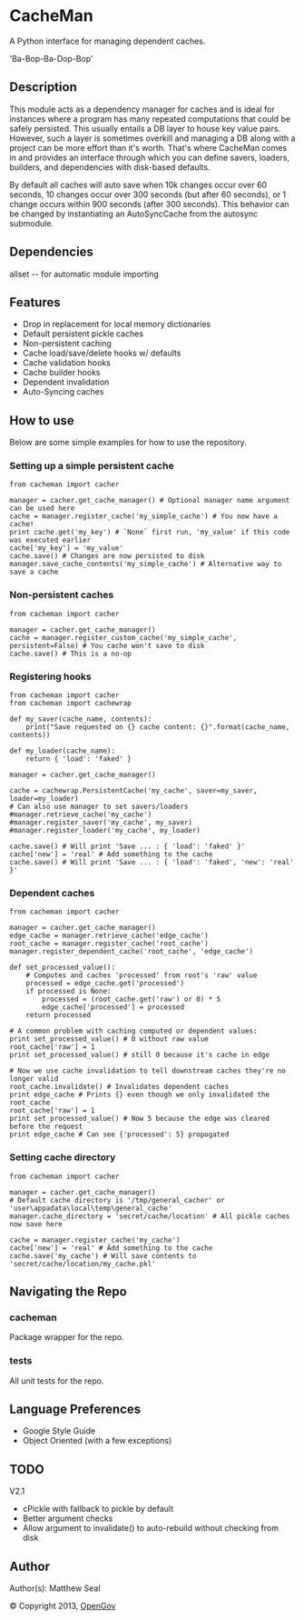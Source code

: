 # CacheMan
A Python interface for managing dependent caches.

'Ba-Bop-Ba-Dop-Bop'

## Description
This module acts as a dependency manager for caches and is ideal for instances
where a program has many repeated computations that could be safely persisted.
This usually entails a DB layer to house key value pairs. However, such a layer
is sometimes overkill and managing a DB along with a project can be more effort
than it's worth. That's where CacheMan comes in and provides an interface
through which you can define savers, loaders, builders, and dependencies with
disk-based defaults.

By default all caches will auto save when 10k changes occur over 60 seconds, 10
changes occur over 300 seconds (but after 60 seconds), or 1 change occurs within
900 seconds (after 300 seconds). This behavior can be changed by instantiating
an AutoSyncCache from the autosync submodule.

## Dependencies
allset -- for automatic module importing

## Features
* Drop in replacement for local memory dictionaries
* Default persistent pickle caches
* Non-persistent caching
* Cache load/save/delete hooks w/ defaults
* Cache validation hooks
* Cache builder hooks
* Dependent invalidation
* Auto-Syncing caches

## How to use
Below are some simple examples for how to use the repository.

### Setting up a simple persistent cache
    from cacheman import cacher

    manager = cacher.get_cache_manager() # Optional manager name argument can be used here
    cache = manager.register_cache('my_simple_cache') # You now have a cache!
    print cache.get('my_key') # `None` first run, 'my_value' if this code was executed earlier
    cache['my_key'] = 'my_value'
    cache.save() # Changes are now persisted to disk
    manager.save_cache_contents('my_simple_cache') # Alternative way to save a cache

### Non-persistent caches
    from cacheman import cacher

    manager = cacher.get_cache_manager()
    cache = manager.register_custom_cache('my_simple_cache', persistent=False) # You cache won't save to disk
    cache.save() # This is a no-op

### Registering hooks
    from cacheman import cacher
    from cacheman import cachewrap

    def my_saver(cache_name, contents):
        print("Save requested on {} cache content: {}".format(cache_name, contents))

    def my_loader(cache_name):
        return { 'load': 'faked' }

    manager = cacher.get_cache_manager()

    cache = cachewrap.PersistentCache('my_cache', saver=my_saver, loader=my_loader)
    # Can also use manager to set savers/loaders
    #manager.retrieve_cache('my_cache')
    #manager.register_saver('my_cache', my_saver)
    #manager.register_loader('my_cache', my_loader)

    cache.save() # Will print 'Save ... : { 'load': 'faked' }'
    cache['new'] = 'real' # Add something to the cache
    cache.save() # Will print 'Save ... : { 'load': 'faked', 'new': 'real' }'


### Dependent caches
    from cacheman import cacher

    manager = cacher.get_cache_manager()
    edge_cache = manager.retrieve_cache('edge_cache')
    root_cache = manager.register_cache('root_cache')
    manager.register_dependent_cache('root_cache', 'edge_cache')

    def set_processed_value():
        # Computes and caches 'processed' from root's 'raw' value
        processed = edge_cache.get('processed')
        if processed is None:
            processed = (root_cache.get('raw') or 0) * 5
            edge_cache['processed'] = processed
        return processed

    # A common problem with caching computed or dependent values:
    print set_processed_value() # 0 without raw value
    root_cache['raw'] = 1
    print set_processed_value() # still 0 because it's cache in edge

    # Now we use cache invalidation to tell downstream caches they're no longer valid
    root_cache.invalidate() # Invalidates dependent caches
    print edge_cache # Prints {} even though we only invalidated the root_cache
    root_cache['raw'] = 1
    print set_processed_value() # Now 5 because the edge was cleared before the request
    print edge_cache # Can see {'processed': 5} propogated

### Setting cache directory
    from cacheman import cacher

    manager = cacher.get_cache_manager()
    # Default cache directory is '/tmp/general_cacher' or 'user\appadata\local\temp\general_cache'
    manager.cache_directory = 'secret/cache/location' # All pickle caches now save here

    cache = manager.register_cache('my_cache')
    cache['new'] = 'real' # Add something to the cache
    cache.save('my_cache') # Will save contents to 'secret/cache/location/my_cache.pkl'

## Navigating the Repo
### cacheman
Package wrapper for the repo.

### tests
All unit tests for the repo.

## Language Preferences
* Google Style Guide
* Object Oriented (with a few exceptions)

## TODO
V2.1
* cPickle with fallback to pickle by default
* Better argument checks
* Allow argument to invalidate() to auto-rebuild without checking from disk

## Author
Author(s): Matthew Seal

&copy; Copyright 2013, [OpenGov](http://opengov.com)
